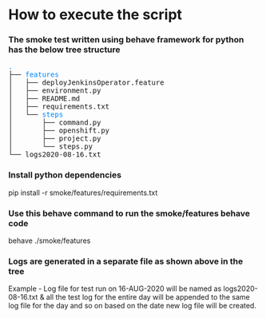 # How to execute the script

### The smoke test written using behave framework for python has the below tree structure
 <pre><font color="#0087FF">.</font>
├── <font color="#0087FF">features</font>
│   ├── deployJenkinsOperator.feature
│   ├── environment.py
│   ├── README.md
│   ├── requirements.txt
│   └── <font color="#0087FF">steps</font>
│       ├── command.py
│       ├── openshift.py
│       ├── project.py
│       └── steps.py
└── logs2020-08-16.txt</pre>


### Install python dependencies
pip install -r smoke/features/requirements.txt

### Use this behave command to run the smoke/features behave code
behave ./smoke/features

### Logs are generated in a separate file as shown above in the tree
Example - Log file for test run on 16-AUG-2020 will be named as logs2020-08-16.txt & all the test log for the entire day will be appended to the same log file for the day and so on based on the date new log file will be created.

